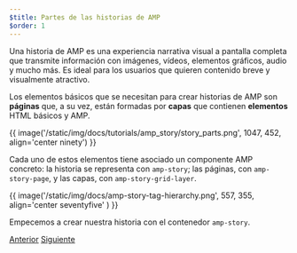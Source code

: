 ```yaml
---
$title: Partes de las historias de AMP
$order: 1
---
```


Una historia de AMP es una experiencia narrativa visual a pantalla completa que transmite información con imágenes, vídeos, elementos gráficos, audio y mucho más. Es ideal para los usuarios que quieren contenido breve y visualmente atractivo.  

Los elementos básicos que se necesitan para crear historias de AMP son **páginas** que, a su vez, están formadas por **capas** que contienen **elementos** HTML básicos y AMP.

{{ image('/static/img/docs/tutorials/amp_story/story_parts.png', 1047, 452, align='center ninety') }}

Cada uno de estos elementos tiene asociado un componente AMP concreto: la historia se representa con `amp-story`; las páginas, con `amp-story-page`, y las capas, con `amp-story-grid-layer`.

{{ image('/static/img/docs/amp-story-tag-hierarchy.png', 557, 355, align='center seventyfive' ) }}

Empecemos a crear nuestra historia con el contenedor `amp-story`.

<div class="prev-next-buttons">
  <a class="button prev-button" href="/es/docs/getting_started/visual_story/setting_up.html"><span class="arrow-prev">Anterior</span></a>
  <a class="button next-button" href="/es/docs/getting_started/visual_story/start_story.html"><span class="arrow-next">Siguiente</span></a>
</div>